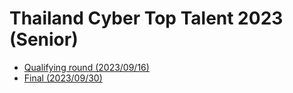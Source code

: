 # Thailand Cyber Top Talent 2023 (Senior)

- [Qualifying round (2023/09/16)](./qualifying-round/)
- [Final (2023/09/30)](./final/)
